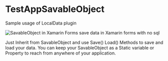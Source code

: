 # TestAppSavableObject
Sample usage of LocalData plugin 


![SavableObject in Xamarin Forms save data in Xamarin forms with no sql](http://enisnecipoglu.com/wp-content/uploads/2017/12/savableobject.gif)


Just Inherit from SavableObject and use Save() Load() Methods to save and load your data. You can keep your SavableObject as a Static variable or Property to reach from anywhere of your application.
